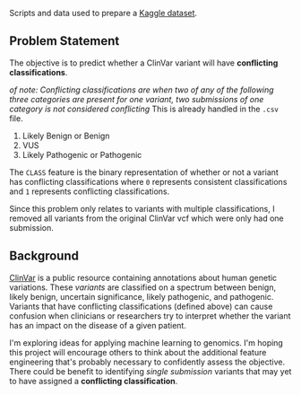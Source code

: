 Scripts and data used to prepare a [Kaggle dataset](https://www.kaggle.com/kevinarvai/clinvar-conflicting).

## Problem Statement

The objective is to predict whether a ClinVar variant will have **conflicting classifications**.

*of note: Conflicting classifications are when two of any of the following three categories are present for one variant, two submissions of one category is not considered conflicting*
This is already handled in the `.csv` file.
1. Likely Benign or Benign
2. VUS
3. Likely Pathogenic or Pathogenic

The `CLASS` feature is the binary representation of whether or not a variant has conflicting classifications where `0` represents consistent classifications and `1` represents conflicting classifications.

Since this problem only relates to variants with multiple classifications, I removed all variants from the original ClinVar vcf which were only had one submission.

## Background

[ClinVar](https://www.ncbi.nlm.nih.gov/clinvar/) is a public resource containing annotations about human genetic variations. These *variants* are classified on a spectrum between benign, likely benign, uncertain significance, likely pathogenic, and pathogenic. Variants that have conflicting classifications (defined above) can cause confusion when clinicians or researchers try to interpret whether the variant has an impact on the disease of a given patient.  

I'm exploring ideas for applying machine learning to genomics. I'm hoping this project will encourage others to think about the additional feature engineering that's probably necessary to confidently assess the objective. There could be benefit to identifying *single submission* variants that may yet to have assigned a **conflicting classification**.
